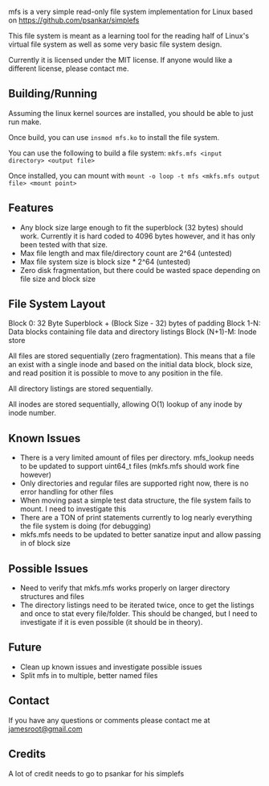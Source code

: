 mfs is a very simple read-only file system implementation for Linux based on https://github.com/psankar/simplefs

This file system is meant as a learning tool for the reading half of Linux's virtual file system as well as some very basic file system design.

Currently it is licensed under the MIT license. If anyone would like a different license, please contact me.

Building/Running
----------------
Assuming the linux kernel sources are installed, you should be able to just run make.

Once build, you can use `insmod mfs.ko` to install the file system.

You can use the following to build a file system: `mkfs.mfs <input directory> <output file>`

Once installed, you can mount with `mount -o loop -t mfs <mkfs.mfs output file> <mount point>`

Features
--------
- Any block size large enough to fit the superblock (32 bytes) should work. Currently it is hard coded to 4096 bytes however, and it has only been tested with that size.
- Max file length and max file/directory count are 2^64 (untested)
- Max file system size is block size * 2^64 (untested)
- Zero disk fragmentation, but there could be wasted space depending on file size and block size

File System Layout
------------------

Block 0:       32 Byte Superblock + (Block Size - 32) bytes of padding
Block 1-N:     Data blocks containing file data and directory listings
Block (N+1)-M: Inode store

All files are stored sequentially (zero fragmentation). This means that a file an exist with a single inode and based on the initial data block, block size, and read position it is possible to move to any position in the file.

All directory listings are stored sequentially.

All inodes are stored sequentially, allowing O(1) lookup of any inode by inode number.

Known Issues
------------
- There is a very limited amount of files per directory. mfs_lookup needs to be updated to support uint64_t files (mkfs.mfs should work fine however)
- Only directories and regular files are supported right now, there is no error handling for other files
- When moving past a simple test data structure, the file system fails to mount. I need to investigate this
- There are a TON of print statements currently to log nearly everything the file system is doing (for debugging)
- mkfs.mfs needs to be updated to better sanatize input and allow passing in of block size

Possible Issues
---------------
- Need to verify that mkfs.mfs works properly on larger directory structures and files
- The directory listings need to be iterated twice, once to get the listings and once to stat every file/folder. This should be changed, but I need to investigate if it is even possible (it should be in theory).

Future
------
- Clean up known issues and investigate possible issues
- Split mfs in to multiple, better named files

Contact
-------
If you have any questions or comments please contact me at jamesroot@gmail.com

Credits
-------
A lot of credit needs to go to psankar for his simplefs
